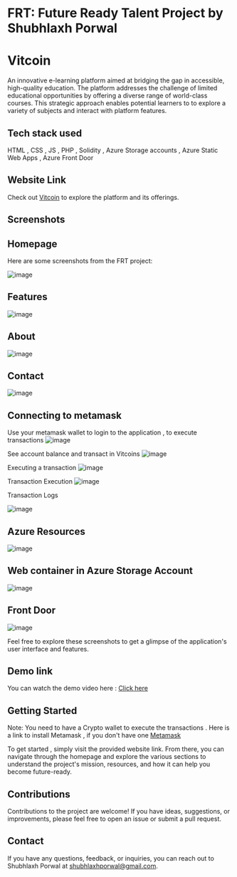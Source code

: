 # FRT: Future Ready Talent Project by Shubhlaxh Porwal

# Vitcoin
An innovative e-learning platform aimed at bridging the gap in accessible, high-quality education. The platform addresses the challenge of limited educational opportunities by offering a diverse range of world-class courses. This strategic approach enables potential learners to to explore a variety of subjects and interact with platform features.

## Tech stack used
HTML , CSS , JS , PHP , Solidity , Azure Storage accounts , Azure Static Web Apps , Azure Front Door


## Website Link

Check out [Vitcoin](https://vitcoin-endpoint-d9guhsf8cehqhdb7.z01.azurefd.net/) to explore the platform and its offerings.

## Screenshots

## Homepage

Here are some screenshots from the FRT project:

![image](https://github.com/shubh-p/VITCOIN/assets/89768939/a2d21a75-1dc3-439b-93d7-fa5386c68db7)


## Features
![image](https://github.com/shubh-p/VITCOIN/assets/89768939/a8c033af-dfdf-43a1-849e-025590872ee5)


## About
![image](https://github.com/shubh-p/VITCOIN/assets/89768939/f4397e40-4a25-4549-8599-a2dac74ba937)


## Contact
![image](https://github.com/shubh-p/VITCOIN/assets/89768939/54d98bbb-02e2-4a32-a524-e558415fef4f)


## Connecting to metamask

Use your metamask wallet to login to the application , to execute transactions
![image](https://github.com/shubh-p/VITCOIN/assets/89768939/65805a1c-f6fc-4875-98bf-c33969262c76)

See account balance and transact in Vitcoins
![image](https://github.com/shubh-p/VITCOIN/assets/89768939/68449083-6cb0-4476-893f-fffaea170ffb)

Executing a transaction
![image](https://github.com/shubh-p/VITCOIN/assets/89768939/900823b3-ac00-4a2f-abaa-c3ff16aaadf4)

Transaction Execution
![image](https://github.com/shubh-p/VITCOIN/assets/89768939/019beba9-4a1a-4aab-a9b9-c04af32d11ca)

Transaction Logs

![image](https://github.com/shubh-p/VITCOIN/assets/89768939/f9745ded-8f4b-4255-8891-68da33d2dbd2)





## Azure Resources
![image](https://github.com/shubh-p/VITCOIN/assets/89768939/2baf800e-95cb-4b75-892f-9d5811f6cbb1)

## Web container in Azure Storage Account
![image](https://github.com/shubh-p/VITCOIN/assets/89768939/5858d1a9-9495-4fda-809f-2e6aeb4da1cd)

## Front Door
![image](https://github.com/shubh-p/VITCOIN/assets/89768939/5ce928dd-95ec-4094-8975-327c108c681f)




Feel free to explore these screenshots to get a glimpse of the application's user interface and features.

## Demo link

You can watch the demo video here : [Click here](https://drive.google.com/file/d/1XFUku_E0r37stEp3jJzTcWaS4cAtCia0/view?usp=sharing)


## Getting Started

Note: You need to have a Crypto wallet to execute the transactions . Here is a link to install Metamask , if you don't have one [Metamask](https://metamask.io/download/)

To get started , simply visit the provided website link. From there, you can navigate through the homepage and explore the various sections to understand the project's mission, resources, and how it can help you become future-ready.

## Contributions

Contributions to the project are welcome! If you have ideas, suggestions, or improvements, please feel free to open an issue or submit a pull request.

## Contact

If you have any questions, feedback, or inquiries, you can reach out to Shubhlaxh Porwal at [shubhlaxhporwal@gmail.com](mailto:shubhlaxhporwal@gmail.com).
